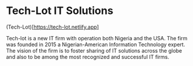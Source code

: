 # Tech-Lot IT Solutions

(Tech-Lot)[https://tech-lot.netlify.app]

Tech-lot is a new IT firm with operation both Nigeria and the USA. The firm was founded in 2015 a Nigerian-American Information Technology expert.
The vision of the firm is to foster sharing of IT solutions across the globe and also to be among the most recognized and successful IT firms.
